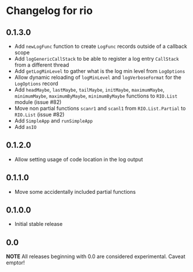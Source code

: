 # Changelog for rio

## 0.1.3.0

* Add `newLogFunc` function to create `LogFunc` records outside of a callback scope
* Add `logGenericCallStack` to be able to register a log entry `CallStack` from a
  different thread
* Add `getLogMinLevel` to gather what is the log min level from `LogOptions`
* Allow dynamic reloading of `logMinLevel` and `logVerboseFormat` for the `LogOptions` record
* Add `headMaybe`, `lastMaybe`, `tailMaybe`, `initMaybe`, `maximumMaybe`, `minimumMaybe`,
  `maximumByMaybe`, `minimumByMaybe` functions to `RIO.List` module (issue #82)
* Move non partial functions `scanr1` and `scanl1` from `RIO.List.Partial` to `RIO.List` (issue #82)
* Add `SimpleApp` and `runSimpleApp`
* Add `asIO`

## 0.1.2.0

* Allow setting usage of code location in the log output

## 0.1.1.0

* Move some accidentally included partial functions

## 0.1.0.0

* Initial stable release

## 0.0

__NOTE__ All releases beginning with 0.0 are considered
experimental. Caveat emptor!
